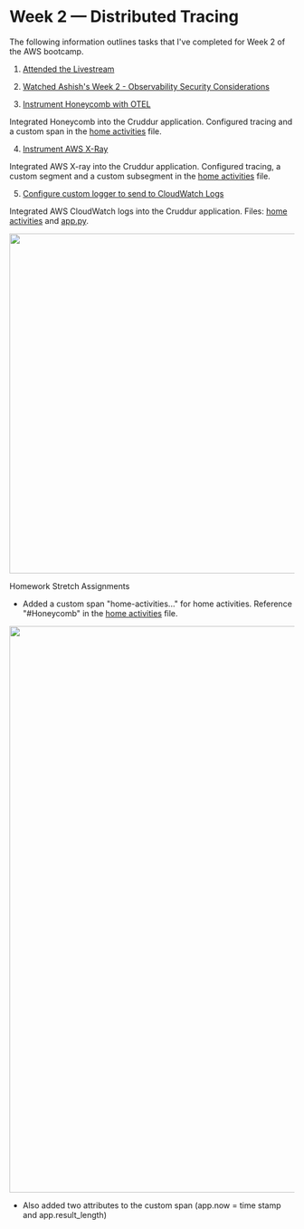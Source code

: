 # Week 2 — Distributed Tracing

The following information outlines tasks that I've completed for Week 2 of the AWS bootcamp.

1. [Attended the Livestream](https://www.youtube.com/watch?v=2GD9xCzRId4&list=PLBfufR7vyJJ7k25byhRXJldB5AiwgNnWv&index=30)

2. [Watched Ashish's Week 2 - Observability Security Considerations](https://www.youtube.com/watch?v=bOf4ITxAcXc&list=PLBfufR7vyJJ7k25byhRXJldB5AiwgNnWv&index=31)

3. [Instrument Honeycomb with OTEL](https://www.youtube.com/watch?v=2GD9xCzRId4&list=PLBfufR7vyJJ7k25byhRXJldB5AiwgNnWv&index=30)	

Integrated Honeycomb into the Cruddur application. Configured tracing and a custom span in the [home activities](https://github.com/Gamerrethink/aws-bootcamp-cruddur-2023/blob/week-2/backend-flask/services/home_activities.py) file. 

4. [Instrument AWS X-Ray](https://www.youtube.com/watch?v=n2DTsuBrD_A&list=PLBfufR7vyJJ7k25byhRXJldB5AiwgNnWv&index=32)	

Integrated AWS X-ray into the Cruddur application. Configured tracing, a custom segment and a custom subsegment in the [home activities](https://github.com/Gamerrethink/aws-bootcamp-cruddur-2023/blob/week-2/backend-flask/services/home_activities.py) file. 

5. [Configure custom logger to send to CloudWatch Logs](https://www.youtube.com/watch?v=ipdFizZjOF4&list=PLBfufR7vyJJ7k25byhRXJldB5AiwgNnWv&index=33)

Integrated AWS CloudWatch logs into the Cruddur application. Files: [home activities](https://github.com/Gamerrethink/aws-bootcamp-cruddur-2023/blob/week-2/backend-flask/services/home_activities.py) and [app.py](https://github.com/Gamerrethink/aws-bootcamp-cruddur-2023/blob/week-2/backend-flask/app.py).

<img src="https://user-images.githubusercontent.com/20970865/222496797-f7880d62-9720-4221-81e3-e48fbc4a6111.PNG" width="600">



Homework Stretch Assignments

- Added a custom span "home-activities..." for home activities. Reference "#Honeycomb" in the [home activities](https://github.com/Gamerrethink/aws-bootcamp-cruddur-2023/blob/week-2/backend-flask/services/home_activities.py) file. 

<img src="https://user-images.githubusercontent.com/20970865/222497770-52e89823-1bb5-4b07-8ace-c1a588f70369.PNG" width="1000">

- Also added two attributes to the custom span (app.now = time stamp and app.result_length)

